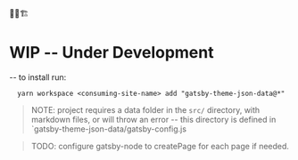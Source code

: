 🚨🚧🏗

# WIP -- Under Development

-- to install run:

```shell
  yarn workspace <consuming-site-name> add "gatsby-theme-json-data@*"
```


> NOTE: project requires a data folder in the `src/` directory, with markdown files, or will throw an error -- this directory is defined in `gatsby-theme-json-data/gatsby-config.js

> TODO: configure gatsby-node to createPage for each page if needed.
